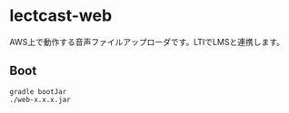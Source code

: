 # lectcast-web

AWS上で動作する音声ファイルアップローダです。LTIでLMSと連携します。

## Boot

```shell script
gradle bootJar
./web-x.x.x.jar
```

